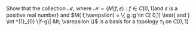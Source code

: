 Show that the collection $\mathcal{M}$, where $\mathcal{M}=\{ M( f,\varepsilon ) :f\in C[0,1] \text{and } \varepsilon \text{ is a positive real number}\}$ and $M( f,\varepsilon) = \{ g :g \in C[ 0,1] \text{ and } \int ^{1}_{0} \|f-g\| &lt; \varepsilon \}$ is a basis for a topology $\tau_1$ on $C[0, 1]$
